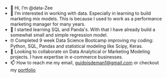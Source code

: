- 👋 Hi, I’m @data-Zee
- 👀 I’m interested in working with data. Especially in learning to build marketing mix models. This is because I used to work as a performance marketing manager for many years.
- 🌱 I started learning SQL and Panda's. With that I have already build a somewhat small and simple regression model.
- 🤓 Completed 9 week Data Science Bootcamp improving my coding: Python, SQL, Pandas and statistical modeling like Scipy, Keras.
- 💞️ Looking to collaborate on Data Analytical or Marketing Modeling projects. I have expertise in e-commerce businesses. 
- 📫 How to reach me my email, guidoisdeman1@gmail.com or checkout my [portfolio](https://narrow-bottom-6bf.notion.site/Portfolio-eabcf7ac42dd4ad0b0898cea927fd3ea)
